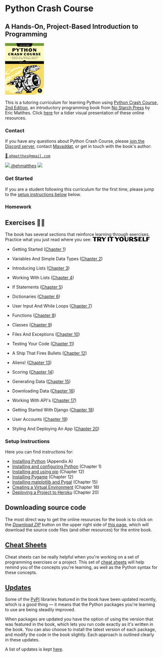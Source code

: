 # Python Crash Course

## A Hands-On, Project-Based Introduction to Programming

[<img src="./images/cover.jpg" width="128"/>]([https://link](https://www.amazon.ca/Python-Crash-Course-Eric-Matthes/dp/1593279280?&linkCode=ll1&tag=mavaddat-20&linkId=9a5ce7ddbcd95a4320240caaa6247aee&language=en_CA&ref_=as_li_ss_tl))

This is a tutoring curriculum for learning Python using [Python Crash Course, 2nd Edition](https://www.amazon.ca/Python-Crash-Course-Eric-Matthes/dp/1593279280?&linkCode=ll1&tag=mavaddat-20&linkId=9a5ce7ddbcd95a4320240caaa6247aee&language=en_CA&ref_=as_li_ss_tl), an introductory programming book from [No Starch Press](http://www.nostarch.com/pythoncrashcourse/) by Eric Matthes. Click [here](https://mavaddat-javid-education.github.io/pcc_2e/index/) for a tidier visual presentation of these online resources.

### Contact

If you have any questions about Python Crash Course, please  [join the Discord server](https://discord.gg/KzzTBbr), contact [Mavaddat](https://www.mavaddat.ca), or get in touch with the book's author:

[📧 `ehmatthes@gmail.com`](mailto:ehmatthes@gmail.com)

[<img src="https://raw.githubusercontent.com/johan/svg-cleanups/master/logos/twitter.svg" width="15"/>  @ehmatthes](http://twitter.com/ehmatthes/)
<img src="https://pbs.twimg.com/profile_images/1153801365543538688/6ZRVUWah.png"  width="20vw">

### Get Started

If you are a student following this curriculum for the first time, please jump to the [setup instructions below](#setup-instructions) below.

### Homework

<a href="try_it_yourself"></a>Exercises ✍🏽
---
The book has several sections that reinforce learning through exercises. Practice what you just read where you see:
<img src="./images/tiy.svg"   width="188vw" alt="'Try It Yourself' in Adobe Dogma typeface"/>

- Getting Started \([Chapter 1](/chapter_01/README.md#try-it-yourself-\#1)\)

- Variables And Simple Data Types \([Chapter 2](/chapter_02/README.md#try-it-yourself-\#1)\)

- Introducing Lists \([Chapter 3](/chapter_03/README.md#try-it-yourself-\#1)\)

- Working With Lists \([Chapter 4](/chapter_04/README.md#try-it-yourself-\#1)\)

- If Statements \([Chapter 5](/chapter_05/README.md#try-it-yourself-\#1)\)

- Dictionaries \([Chapter 6](/chapter_06/README.md#try-it-yourself-\#1)\)

- User Input And While Loops \([Chapter 7](/chapter_07/README.md#try-it-yourself-\#1)\)

- Functions \([Chapter 8](/chapter_08/README.md#try-it-yourself-\#1)\)

- Classes \([Chapter 9](/chapter_09/README.md#try-it-yourself-\#1)\)

- Files And Exceptions \([Chapter 10](/chapter_10/README.md#try-it-yourself-\#1)\)

- Testing Your Code \([Chapter 11](/chapter_11/README.md#try-it-yourself-\#1)\)

- A Ship That Fires Bullets \([Chapter 12](/chapter_12/README.md#try-it-yourself-\#1)\)

- Aliens! \([Chapter 13](/chapter_13/README.md#try-it-yourself-\#1)\)

- Scoring \([Chapter 14](/chapter_14/README.md#try-it-yourself-\#1)\)

- Generating Data \([Chapter 15](/chapter_15/README.md#try-it-yourself-\#1)\)

- Downloading Data \([Chapter 16](/chapter_16/README.md#try-it-yourself-\#1)\)

- Working With API's \([Chapter 17](/chapter_17/README.md#try-it-yourself-\#1)\)

- Getting Started With Django \([Chapter 18](/chapter_18/README.md#try-it-yourself-\#1)\)

- User Accounts \([Chapter 19](/chapter_19/README.md#try-it-yourself-\#1)\)

- Styling And Deploying An App \([Chapter 20](/chapter_20/README.md#try-it-yourself-\#1)\)

### Setup Instructions

Here you can find instructions for:

- [Installing Python](/appendix_a/README.md)&#09;(Appendix A)
- [Installing and configuring Python](/chapter_01/README.md)&#09;(Chapter 1)
- [Installing and using pip](/chapter_12/installing_pip.md)&#09;(Chapter 12)
- [Installing Pygame](/chapter_12/README.md)&#09;(Chapter 12)
- [Installing matplotlib and Pygal](/chapter_15/README.md) &#09;(Chapter 15)
- [Creating a Virtual Environment](/chapter_18/README.md)&#09;(Chapter 18)
- [Deploying a Project to Heroku](/chapter_20/README.md)&#09;(Chapter 20)

<a href="source_code"></a>Downloading source code
---
The most direct way to get the online resources for the book is to click on the [*Download ZIP*](https://github.com/mavaddat-javid-education/pcc_2e/archive/master.zip) button on the upper right side of [this page](https://github.com/mavaddat-javid-education/pcc_2e), which will download the source code files (and other resources) for the entire book.

[Cheat Sheets](/cheatsheets/README.md)
---

Cheat sheets can be really helpful when you're working on a set of programming exercises or a project. This set of [cheat sheets](/cheatsheets/README.md) will help remind you of the concepts you're learning, as well as the Python syntax for these concepts.

[Updates](/updates.md)
---

Some of the [PyPI](https://en.wikipedia.org/wiki/Python_Package_Index) libraries featured in the book have been updated recently, which is a good thing &mdash; it means that the Python packages you're learning to use are being steadily improved.

When packages are updated you have the option of using the version that was featured in the book, which lets you run code exactly as it's written in the book. You can also choose to install the latest version of each package, and modify the code in the book slightly. Each approach is outlined clearly in these updates.

A list of updates is kept [here](/updates.md).
